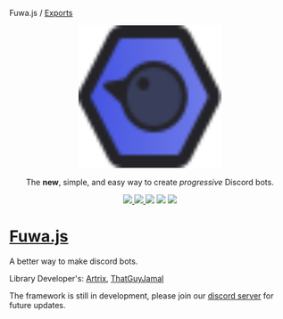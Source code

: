 Fuwa.js / [Exports](modules.md)

<div align="center">
    <img src="/assets/Logo.svg" width="256" height="256">
    <p>The <b>new</b>, simple, and easy way to create <em>progressive</em> Discord bots.</p>
    <p>
        <a href="https://discord.gg/FGn4T9eUp5">
            <img src="https://img.shields.io/discord/788135963528134656?color=7289da&logo=discord&logoColor=white"/>
        </a>
        <a href="https://www.npmjs.com/package/fuwa.js">
            <img src="https://img.shields.io/npm/v/fuwa.js.svg" />
        </a>
        <img src="https://github.com/fuwajs/fuwa.js/workflows/CI/badge.svg" />
        <img src="https://img.shields.io/github/license/fuwajs/fuwa.js" />
        <a href="https://www.codacy.com/gh/fuwajs/fuwa.js/dashboard?utm_source=github.com&amp;utm_medium=referral&amp;utm_content=fuwajs/fuwa.js&amp;utm_campaign=Badge_Grade"><img src="https://app.codacy.com/project/badge/Grade/f0bce02a48ad4ae4b3d5daa4a9156646"/></a>
    </p>
</div>

# [Fuwa.js](https://github.com/Fuwajs)

A better way to make discord bots.

Library Developer's: [Artrix](https://github.com/Artrix9095), [ThatGuyJamal](https://github.com/ThatGuyJamal)

The framework is still in development, please join our [discord server](https://discord.gg/FGn4T9eUp5) for future updates.
